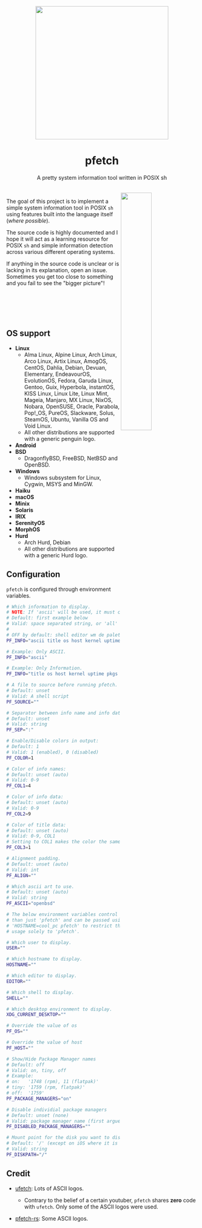<p align="center"><img src="https://user-images.githubusercontent.com/6799467/65944518-68834d80-e421-11e9-9b14-6ca26a16108a.png" width="350px"></p>
<h1 align="center">pfetch</h1>
<p align="center">A pretty system information tool written in POSIX sh</p><br>

<img src="https://user-images.githubusercontent.com/6799467/65945384-5bfff480-e423-11e9-863e-4e7cf16eb648.png" width="40%" align="right">

The goal of this project is to implement a simple system
information tool in POSIX `sh` using features built into
the language itself (*where possible*).

The source code is highly documented and I hope it will
act as a learning resource for POSIX `sh` and simple
information detection across various different operating
systems.

If anything in the source code is unclear or is lacking
in its explanation, open an issue. Sometimes you get too
close to something and you fail to see the "bigger
picture"!

<br>
<br>
<br>
<br>

## OS support

- **Linux**
    - Alma Linux, Alpine Linux, Arch Linux, Arco Linux, Artix Linux, AmogOS, CentOS, Dahlia, Debian, Devuan, Elementary, EndeavourOS, EvolutionOS, Fedora, Garuda Linux, Gentoo, Guix, Hyperbola, instantOS, KISS Linux, Linux Lite, Linux Mint, Mageia, Manjaro, MX Linux, NixOS, Nobara, OpenSUSE, Oracle, Parabola, Pop!\_OS, PureOS, Slackware, Solus, SteamOS, Ubuntu, Vanilla OS and Void Linux.
    - All other distributions are supported with a generic penguin logo.
- **Android**
- **BSD**
    - DragonflyBSD, FreeBSD, NetBSD and OpenBSD.
- **Windows**
    - Windows subsystem for Linux, Cygwin, MSYS and MinGW.
- **Haiku**
- **macOS**
- **Minix**
- **Solaris**
- **IRIX**
- **SerenityOS**
- **MorphOS**
- **Hurd**
    - Arch Hurd, Debian
    - All other distributions are supported with a generic Hurd logo.

## Configuration

`pfetch` is configured through environment variables.

```sh
# Which information to display.
# NOTE: If 'ascii' will be used, it must come first.
# Default: first example below
# Valid: space separated string, or 'all'
#
# OFF by default: shell editor wm de palette disk term resolution
PF_INFO="ascii title os host kernel uptime pkgs memory"

# Example: Only ASCII.
PF_INFO="ascii"

# Example: Only Information.
PF_INFO="title os host kernel uptime pkgs memory"

# A file to source before running pfetch.
# Default: unset
# Valid: A shell script
PF_SOURCE=""

# Separator between info name and info data.
# Default: unset
# Valid: string
PF_SEP=":"

# Enable/Disable colors in output:
# Default: 1
# Valid: 1 (enabled), 0 (disabled)
PF_COLOR=1

# Color of info names:
# Default: unset (auto)
# Valid: 0-9
PF_COL1=4

# Color of info data:
# Default: unset (auto)
# Valid: 0-9
PF_COL2=9

# Color of title data:
# Default: unset (auto)
# Valid: 0-9, COL1
# Setting to COL1 makes the color the same as COL1
PF_COL3=1

# Alignment padding.
# Default: unset (auto)
# Valid: int
PF_ALIGN=""

# Which ascii art to use.
# Default: unset (auto)
# Valid: string
PF_ASCII="openbsd"

# The below environment variables control more
# than just 'pfetch' and can be passed using
# 'HOSTNAME=cool_pc pfetch' to restrict their
# usage solely to 'pfetch'.

# Which user to display.
USER=""

# Which hostname to display.
HOSTNAME=""

# Which editor to display.
EDITOR=""

# Which shell to display.
SHELL=""

# Which desktop environment to display.
XDG_CURRENT_DESKTOP=""

# Override the value of os
PF_OS=""

# Override the value of host
PF_HOST=""

# Show/Hide Package Manager names
# Default: off
# Valid: on, tiny, off
# Example:
# on:   '1748 (rpm), 11 (flatpak)'
# tiny: '1759 (rpm, flatpak)'
# off:  '1759'
PF_PACKAGE_MANAGERS="on"

# Disable individial package managers
# Default: unset (none)
# Valid: package manager name (first arguement passed to the count_single_pkg function)
PF_DISABLED_PACKAGE_MANAGERS=""

# Mount point for the disk you want to display in disk info
# Default: '/' (except on iOS where it is /private/var, and on Android where it is /data)
# Valid: string
PF_DISKPATH="/"
```

## Credit

- [ufetch](https://gitlab.com/jschx/ufetch): Lots of ASCII logos.
    - Contrary to the belief of a certain youtuber, `pfetch` shares **zero** code with `ufetch`. Only some of the ASCII logos were used.

- [pfetch-rs](https://github.com/Gobidev/pfetch-rs): Some ASCII logos.
